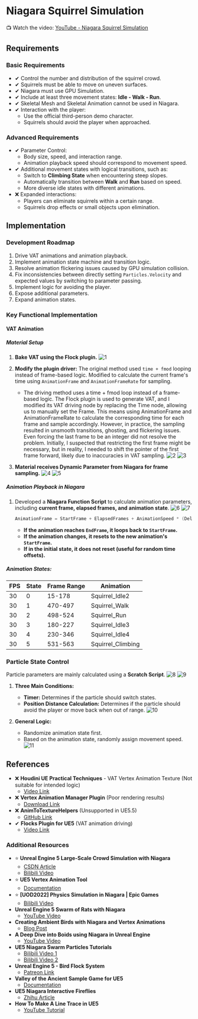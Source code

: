 # Niagara Squirrel Simulation

📺 Watch the video: [YouTube - Niagara Squirrel Simulation](https://youtu.be/QcGffWN9aSA)


## Requirements

### Basic Requirements
- ✔ Control the number and distribution of the squirrel crowd.
- ✔ Squirrels must be able to move on uneven surfaces.
- ✔ Niagara must use GPU Simulation.
- ✔ Include at least three movement states: **Idle - Walk - Run**.
- ✔ Skeletal Mesh and Skeletal Animation cannot be used in Niagara.
- ✔ Interaction with the player:
  - Use the official third-person demo character.
  - Squirrels should avoid the player when approached.

### Advanced Requirements
- ✔ Parameter Control:
  - Body size, speed, and interaction range.
  - Animation playback speed should correspond to movement speed.
- ✔ Additional movement states with logical transitions, such as:
  - Switch to **Climbing State** when encountering steep slopes.
  - Automatically transition between **Walk** and **Run** based on speed.
  - More diverse idle states with different animations.
- ❌ Expanded interactions:
  - Players can eliminate squirrels within a certain range.
  - Squirrels drop effects or small objects upon elimination.

## Implementation

### Development Roadmap
1. Drive VAT animations and animation playback.
2. Implement animation state machine and transition logic.
3. Resolve animation flickering issues caused by GPU simulation collision.
4. Fix inconsistencies between directly setting `Particles.Velocity` and expected values by switching to parameter passing.
5. Implement logic for avoiding the player.
6. Expose additional parameters.
7. Expand animation states.

### Key Functional Implementation

#### VAT Animation

##### Material Setup
1. **Bake VAT using the Flock plugin.**
   ![1](https://github.com/user-attachments/assets/ee7da052-1b0c-41d5-8596-5daf1208ee30)
2. **Modify the plugin driver:** The original method used `time + fmod` looping instead of frame-based logic. Modified to calculate the current frame's time using `AnimationFrame` and `AnimationFrameRate` for sampling.
   - The driving method uses a time + fmod loop instead of a frame-based logic. The Flock plugin is used to generate VAT, and I modified its VAT driving node by replacing the Time node, allowing us to manually set the Frame. This means using AnimationFrame and AnimationFrameRate to calculate the corresponding time for each frame and sample accordingly. However, in practice, the sampling resulted in unsmooth transitions, ghosting, and flickering issues. Even forcing the last frame to be an integer did not resolve the problem. Initially, I suspected that restricting the first frame might be necessary, but in reality, I needed to shift the pointer of the first frame forward, likely due to inaccuracies in VAT sampling.
   ![2](https://github.com/user-attachments/assets/103f6c79-7ff9-4726-956b-ed7121752ce5)
   ![3](https://github.com/user-attachments/assets/8b94de90-3887-438c-802f-43c459ae2b4c)

3. **Material receives Dynamic Parameter from Niagara for frame sampling.**
  ![4](https://github.com/user-attachments/assets/15f58e88-6856-464c-8863-62d08579b4ec)
  ![5](https://github.com/user-attachments/assets/948e32c2-4890-476f-a6fb-50fc42a4de3e)


##### Animation Playback in Niagara
1. Developed a **Niagara Function Script** to calculate animation parameters, including **current frame, elapsed frames, and animation state**.
   ![6](https://github.com/user-attachments/assets/64674df9-9c36-4230-a4bc-242aebba15a4)
   ![7](https://github.com/user-attachments/assets/df9912d8-7736-4c82-87d3-a180e6f25d59)


   ```cpp
   AnimationFrame = StartFrame + ElapsedFrames + AnimationSpeed * (DeltaTime * FrameRate)
   ```
   - **If the animation reaches `EndFrame`, it loops back to `StartFrame`.**
   - **If the animation changes, it resets to the new animation's `StartFrame`.**
   - **If in the initial state, it does not reset (useful for random time offsets).**

##### Animation States:
| FPS | State | Frame Range | Animation |
|----|------|-------------|-----------|
| 30 | 0 | 15-178 | Squirrel_Idle2 |
| 30 | 1 | 470-497 | Squirrel_Walk |
| 30 | 2 | 498-524 | Squirrel_Run |
| 30 | 3 | 180-227 | Squirrel_Idle3 |
| 30 | 4 | 230-346 | Squirrel_Idle4 |
| 30 | 5 | 531-563 | Squirrel_Climbing |

### Particle State Control
Particle parameters are mainly calculated using a **Scratch Script**.
   ![8](https://github.com/user-attachments/assets/f9f1d4af-9bae-4aef-acd8-80ba2c4e2e73)
   ![9](https://github.com/user-attachments/assets/abd60ba9-4d33-46d1-9607-e444e0ef5121)


1. **Three Main Conditions:**
   - **Timer:** Determines if the particle should switch states.
   - **Position Distance Calculation:** Determines if the particle should avoid the player or move back when out of range.
   ![10](https://github.com/user-attachments/assets/15f86400-6396-4551-ba0a-843843ba1245)

2. **General Logic:**
   - Randomize animation state first.
   - Based on the animation state, randomly assign movement speed.
   ![11](https://github.com/user-attachments/assets/c352ade0-298a-468e-bb74-041755e07ae4)


## References

- ❌ **Houdini UE Practical Techniques** - VAT Vertex Animation Texture (Not suitable for intended logic)
  - [Video Link](https://www.bilibili.com/video/BV1p34y1G7Po)
- ❌ **Vertex Animation Manager Plugin** (Poor rendering results)
  - [Download Link](https://drive.google.com/file/d/1_ekKL2hLWzBcOC0TmH1_fbrOSarwhhn0/view)
- ❌ **AnimToTextureHelpers** (Unsupported in UE5.5)
  - [GitHub Link](https://github.com/kromond/AnimToTextureHelpers)
- ✔ **Flocks Plugin for UE5** (VAT animation driving)
  - [Video Link](https://www.bilibili.com/video/BV1te411G7T5)


### Additional Resources
- ⭐ **Unreal Engine 5 Large-Scale Crowd Simulation with Niagara**
  - [CSDN Article](https://blog.csdn.net/qq_30100043/article/details/131502503)
  - [Bilibili Video](https://www.bilibili.com/video/BV1FX4y1T7z2)
- ⭐ **UE5 Vertex Animation Tool**
  - [Documentation](https://dev.epicgames.com/documentation/zh-cn/unreal-engine/vertex-animation-tool-in-unreal-engine?application_version=5.5)
- ⭐ **[UOD2022] Physics Simulation in Niagara | Epic Games**
  - [Bilibili Video](https://www.bilibili.com/video/BV1324y1m7nA/)
- **Unreal Engine 5 Swarm of Rats with Niagara**
  - [YouTube Video](https://www.youtube.com/watch?v=NilyMiB1fos)
- **Creating Ambient Birds with Niagara and Vertex Animations**
  - [Blog Post](https://www.chrismccole.com/blog/creating-ambient-birds-in-unreal-with-niagara-and-vertex-animations-continued-advanced#common-issues)
- **A Deep Dive into Boids using Niagara in Unreal Engine**
  - [YouTube Video](https://www.youtube.com/watch?v=9iDA6WMqEyQ)
- **UE5 Niagara Swarm Particles Tutorials**
  - [Bilibili Video 1](https://www.bilibili.com/video/BV11T421i7Az/)
  - [Bilibili Video 2](https://www.bilibili.com/video/BV1XyUXYYEQa)
- **Unreal Engine 5 - Bird Flock System**
  - [Patreon Link](https://www.patreon.com/posts/69414954)
- **Valley of the Ancient Sample Game for UE5**
  - [Documentation](https://dev.epicgames.com/documentation/zh-cn/unreal-engine/valley-of-the-ancient-sample-game-for-unreal-engine)
- **UE5 Niagara Interactive Fireflies**
  - [Zhihu Article](https://zhuanlan.zhihu.com/p/558135767)
- **How To Make A Line Trace in UE5**
  - [YouTube Tutorial](https://www.youtube.com/watch?v=iNXAPs_Xlu8)

